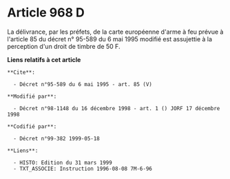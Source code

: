 # Article 968 D

La délivrance, par les préfets, de la carte européenne d'arme à feu prévue à l'article 85 du décret n° 95-589 du 6 mai 1995
modifié est assujettie à la perception d'un droit de timbre de 50 F.

**Liens relatifs à cet article**

	**Cite**:

	  - Décret n°95-589 du 6 mai 1995 - art. 85 (V)

	**Modifié par**:

	  - Décret n°98-1148 du 16 décembre 1998 - art. 1 () JORF 17 décembre 1998

	**Codifié par**:

	  - Décret n°99-382 1999-05-18

	**Liens**:

	  - HISTO: Edition du 31 mars 1999
	  - TXT_ASSOCIE: Instruction 1996-08-08 7M-6-96
